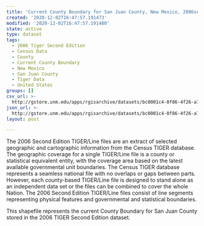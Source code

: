 ```yaml
---
title: 'Current County Boundary for San Juan County, New Mexico, 2006se TIGER'
created: '2020-12-02T16:47:57.191473'
modified: '2020-12-02T16:47:57.191480'
state: active
type: dataset
tags:
  - 2006 Tiger Second Edition
  - Census Data
  - County
  - Current County Boundary
  - New Mexico
  - San Juan County
  - Tiger Data
  - United States
groups: []
csv_url: >-
  http://gstore.unm.edu/apps/rgisarchive/datasets/bc0001c4-0f86-4f26-a790-f58a8239ee13/tgr2006se_sanj_ctycu.derived.csv
json_url: >-
  http://gstore.unm.edu/apps/rgisarchive/datasets/bc0001c4-0f86-4f26-a790-f58a8239ee13/tgr2006se_sanj_ctycu.derived.json
layout: post

---
```

The 2006 Second Edition TIGER/Line files are an extract of selected geographic and cartographic information from the Census TIGER database.  The geographic coverage for a single TIGER/Line file is a county or statistical equivalent entity, with the coverage area based on the latest available governmental unit boundaries. The Census TIGER database represents a seamless national file with no overlaps or gaps between parts.  However, each county-based TIGER/Line file is designed to stand alone as an independent data set or the files can be combined to cover the whole Nation.  The 2006 Second Edition  TIGER/Line files consist of line segments representing physical features and governmental and statistical boundaries.  

This shapefile represents the current County Boundary for San Juan County stored in the 2006 TIGER Second Edition dataset.
